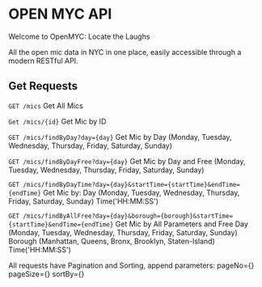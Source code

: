# OPEN MYC API 

Welcome to OpenMYC: Locate the Laughs

All the open mic data in NYC in one place, 
easily accessible through a modern RESTful API.

## Get Requests

`GET /mics`
Get All Mics 

`Get /mics/{id}`
Get Mic by ID

`GET /mics/findByDay?day={day}`
Get Mic by Day (Monday, Tuesday, Wednesday, Thursday, Friday, Saturday, Sunday)

`GET /mics/findByDayFree?day={day}`
Get Mic by Day and Free (Monday, Tuesday, Wednesday, Thursday, Friday, Saturday, Sunday)

`GET /mics/findByDayTime?day={day}&startTime={startTime}&endTime={endTime}`
Get Mic by:
Day (Monday, Tuesday, Wednesday, Thursday, Friday, Saturday, Sunday)
Time('HH:MM:SS')

`GET /mics/findByAllFree?day={day}&borough={borough}&startTime={startTime}&endTime={endTime}`
Get Mic by All Parameters and Free 
Day (Monday, Tuesday, Wednesday, Thursday, Friday, Saturday, Sunday)
Borough (Manhattan, Queens, Bronx, Brooklyn, Staten-Island)
Time('HH:MM:SS')



All requests have Pagination and Sorting, append parameters:
pageNo={}
pageSize={}
sortBy={}





